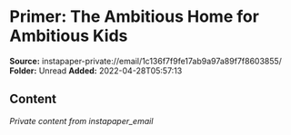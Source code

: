# Primer: The Ambitious Home for Ambitious Kids

**Source:** instapaper-private://email/1c136f7f9fe17ab9a97a89f7f8603855/
**Folder:** Unread
**Added:** 2022-04-28T05:57:13




## Content
*Private content from instapaper_email*
